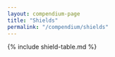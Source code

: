 ```yaml
---
layout: compendium-page
title: "Shields"
permalink: "/compendium/shields"
---
```


{% include shield-table.md %}
